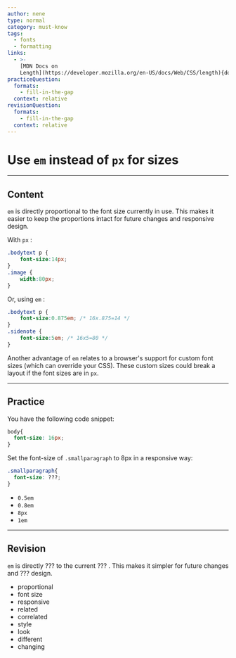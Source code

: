 ```yaml
---
author: nene
type: normal
category: must-know
tags:
  - fonts
  - formatting
links:
  - >-
    [MDN Docs on
    Length](https://developer.mozilla.org/en-US/docs/Web/CSS/length){documentation}
practiceQuestion:
  formats:
    - fill-in-the-gap
  context: relative
revisionQuestion:
  formats:
    - fill-in-the-gap
  context: relative
---
```


# Use `em` instead of `px` for sizes


---

## Content

`em` is directly proportional to the font size currently in use. This makes it easier to keep the proportions intact for future changes and responsive design.

With `px` :

```css
.bodytext p {
    font-size:14px;
}
.image {
    width:80px;
}
```

Or, using `em` :

```css
.bodytext p {
    font-size:0.875em; /* 16x.875=14 */
}
.sidenote {
    font-size:5em; /* 16x5=80 */
}
```

Another advantage of `em` relates to a browser's support for custom font sizes (which can override your CSS). These custom sizes could break a layout if the font sizes are in `px`.


---

## Practice

You have the following code snippet:

```css
body{
  font-size: 16px;
}
```

Set the font-size of `.smallparagraph`  to 8px in a responsive way:

```css
.smallparagraph{
  font-size: ???;
}
```

- `0.5em`
- `0.8em`
- `8px`
- `1em`


---

## Revision

`em` is directly ??? to the current ??? . This makes it simpler for future changes and ??? design.

- proportional
- font size
- responsive
- related
- correlated
- style
- look
- different
- changing
